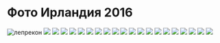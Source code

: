 # Фото Ирландия 2016
![лепрекон](img/IMG_20160717_120543.jpg)
![](img/IMG_20160714_180723.jpg)
![](img/IMG_20160714_180820.jpg)
![](img/IMG_20160715_122013.jpg)
![](img/IMG_20160715_122112.jpg)
![](img/IMG_20160715_122544.jpg)
![](img/IMG_20160716_084353.jpg)
![](img/IMG_20160716_160322.jpg)
![](img/IMG_20160717_135615.jpg)
![](img/IMG_20160717_135627.jpg)
![](img/IMG_20160717_140056.jpg)
![](img/IMG_20160704_091335.jpg)
![](img/IMG_20160704_091348.jpg)
![](img/IMG_20160708_154030.jpg)
![](img/IMG_20160708_200422.jpg)
![](img/IMG_20160710_122841.jpg)
![](img/IMG_20160710_123129.jpg)
![](img/IMG_20160711_201414.jpg)
![](img/IMG_20160712_141042.jpg)
![](img/IMG_20160712_154644.jpg)
![](img/IMG_20160712_154757.jpg)
